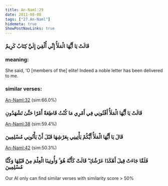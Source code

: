 ```yaml
---
title: An-Naml:29
date: 2011-08-08
tags: ["27.An-Naml"]
hidemeta: true 
ShowPostNavLinks: true 
---
```

### قَالَتْ يَا أَيُّهَا الْمَلَأُ إِنِّي أُلْقِيَ إِلَيَّ كِتَابٌ كَرِيمٌ
### meaning: 
She said, ‘O [members of the] elite! Indeed a noble letter has been delivered to me.
### similar verses: 

[An-Naml:32](/27/32) (sim:66.0%)

### قَالَتْ يَا أَيُّهَا الْمَلَأُ أَفْتُونِي فِي أَمْرِي مَا كُنْتُ قَاطِعَةً أَمْرًا حَتَّىٰ تَشْهَدُونِ

[An-Naml:38](/27/38) (sim:59.4%)

### قَالَ يَا أَيُّهَا الْمَلَأُ أَيُّكُمْ يَأْتِينِي بِعَرْشِهَا قَبْلَ أَنْ يَأْتُونِي مُسْلِمِينَ

[An-Naml:42](/27/42) (sim:50.3%)

### فَلَمَّا جَاءَتْ قِيلَ أَهَٰكَذَا عَرْشُكِ ۖ قَالَتْ كَأَنَّهُ هُوَ ۚ وَأُوتِينَا الْعِلْمَ مِنْ قَبْلِهَا وَكُنَّا مُسْلِمِينَ

Our AI only can find similar verses with similarity score > 50% 

